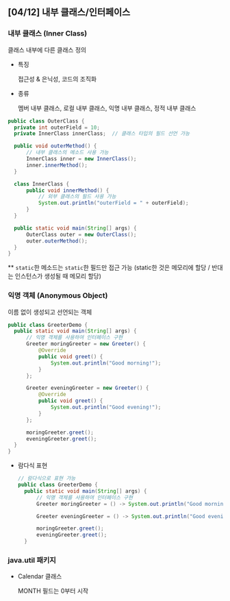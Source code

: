 ## [04/12] 내부 클래스/인터페이스



### 내부 클래스 (Inner Class)

클래스 내부에 다른 클래스 정의

- 특징

  접근성 & 은닉성, 코드의 조직화

- 종류

  멤버 내부 클래스, 로컬 내부 클래스, 익명 내부 클래스, 정적 내부 클래스

```java
public class OuterClass {
  private int outerField = 10;
  private InnerClass innerClass;  // 클래스 타입의 필드 선언 가능

  public void outerMethod() {
      // 내부 클래스의 메소드 사용 가능
      InnerClass inner = new InnerClass();
      inner.innerMethod();
  }

  class InnerClass {
      public void innerMethod() {
          // 외부 클래스의 필드 사용 가능
          System.out.println("outerField = " + outerField);
      }
  }

  public static void main(String[] args) {
      OuterClass outer = new OuterClass();
      outer.outerMethod();
  }
}
```

** `static`한 메소드는 `static`한 필드만 접근 가능 (static한 것은 메모리에 할당 / 반대는 인스턴스가 생성될 때 메모리 할당)



### 익명 객체 (Anonymous Object)

이름 없이 생성되고 선언되는 객체

```java
public class GreeterDemo {
  public static void main(String[] args) {
      // 익명 객체를 사용하여 인터페이스 구현
      Greeter moringGreeter = new Greeter() {
          @Override
          public void greet() {
              System.out.println("Good morning!");
          }
      };

      Greeter eveningGreeter = new Greeter() {
          @Override
          public void greet() {
              System.out.println("Good evening!");
          }
      };

      moringGreeter.greet();
      eveningGreeter.greet();
  }
}
```

- 람다식 표현

  ```java
  // 람다식으로 표현 가능
  public class GreeterDemo {
    public static void main(String[] args) {
        // 익명 객체를 사용하여 인터페이스 구현
        Greeter moringGreeter = () -> System.out.println("Good morning!");
  
        Greeter eveningGreeter = () -> System.out.println("Good evening!");
  
        moringGreeter.greet();
        eveningGreeter.greet();
    }
  ```



### java.util 패키지

- Calendar 클래스

  MONTH 필드는 0부터 시작